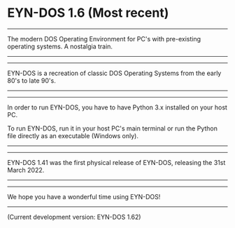 # EYN-DOS 1.6 (Most recent)

-----------------------------------------------------------------------------------------------------------------------------------------------------------------

The modern DOS Operating Environment for PC's with pre-existing operating systems. A nostalgia train.

-----------------------------------------------------------------------------------------------------------------------------------------------------------------
-----------------------------------------------------------------------------------------------------------------------------------------------------------------

EYN-DOS is a recreation of classic DOS Operating Systems from the early 80's to late 90's.

-----------------------------------------------------------------------------------------------------------------------------------------------------------------
-----------------------------------------------------------------------------------------------------------------------------------------------------------------

In order to run EYN-DOS, you have to have Python 3.x installed on your host PC.

To run EYN-DOS, run it in your host PC's main terminal or run the Python file directly as an executable (Windows only).

-----------------------------------------------------------------------------------------------------------------------------------------------------------------
-----------------------------------------------------------------------------------------------------------------------------------------------------------------

EYN-DOS 1.41 was the first physical release of EYN-DOS, releasing the 31st March 2022.

-----------------------------------------------------------------------------------------------------------------------------------------------------------------
-----------------------------------------------------------------------------------------------------------------------------------------------------------------

We hope you have a wonderful time using EYN-DOS!

-----------------------------------------------------------------------------------------------------------------------------------------------------------------

(Current development version: EYN-DOS 1.62)
